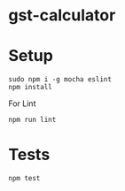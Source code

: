# gst-calculator

# Setup

```
sudo npm i -g mocha eslint
npm install
```

For Lint

```
npm run lint
```

# Tests

```
npm test
```